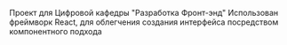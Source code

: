 Проект для Цифровой кафедры "Разработка Фронт-энд"
Использован фреймворк React, для облегчения создания интерфейса посредством компонентного подхода
